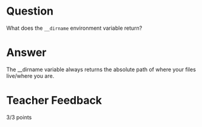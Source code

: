 # Question

What does the `__dirname` environment variable return? 

# Answer
The __dirname variable always returns the absolute path of where your files live/where you are.
# Teacher Feedback
3/3 points